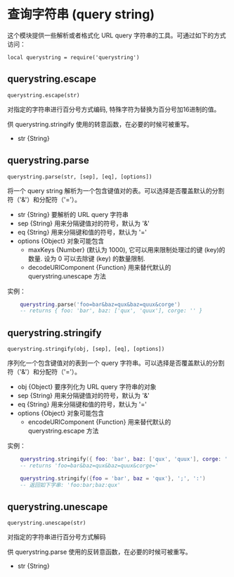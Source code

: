# 查询字符串 (query string)



这个模块提供一些解析或者格式化 URL query 字符串的工具。可通过如下的方式访问：

    local querystring = require('querystring')

## querystring.escape

    querystring.escape(str)

对指定的字符串进行百分号方式编码, 特殊字符为替换为百分号加16进制的值。

供 querystring.stringify 使用的转意函数，在必要的时候可被重写。

- str {String}

## querystring.parse

    querystring.parse(str, [sep], [eq], [options])

将一个 query string 解析为一个包含键值对的表。可以选择是否覆盖默认的分割符（'&'）和分配符（'='）。

- str {String} 要解析的 URL query 字符串
- sep {String} 用来分隔键值对的符号，默认为 '&'
- eq  {String} 用来分隔键和值的符号，默认为 '='
- options {Object} 对象可能包含 
  + maxKeys {Number} (默认为 1000), 它可以用来限制处理过的键 (key)的数量. 设为 0 可以去除键 (key) 的数量限制.
  + decodeURIComponent {Function} 用来替代默认的 querystring.unescape 方法

实例：

```lua
    querystring.parse('foo=bar&baz=qux&baz=quux&corge')
    -- returns { foo: 'bar', baz: ['qux', 'quux'], corge: '' }
```

## querystring.stringify

    querystring.stringify(obj, [sep], [eq], [options])

序列化一个包含键值对的表到一个 query 字符串。可以选择是否覆盖默认的分割符（'&'）和分配符（'='）。

- obj {Object} 要序列化为 URL query 字符串的对象
- sep {String} 用来分隔键值对的符号，默认为 '&'
- eq  {String} 用来分隔键和值的符号，默认为 '='
- options {Object} 对象可能包含 
  + encodeURIComponent {Function} 用来替代默认的 querystring.escape 方法

实例：

```lua
    querystring.stringify({ foo: 'bar', baz: ['qux', 'quux'], corge: '' })
    -- returns 'foo=bar&baz=qux&baz=quux&corge='

    querystring.stringify({foo = 'bar', baz = 'qux'}, ';', ':')
    -- 返回如下字串: 'foo:bar;baz:qux'
```

## querystring.unescape

    querystring.unescape(str)

对指定的字符串进行百分号方式解码

供 querystring.parse 使用的反转意函数，在必要的时候可被重写。

- str {String} 
